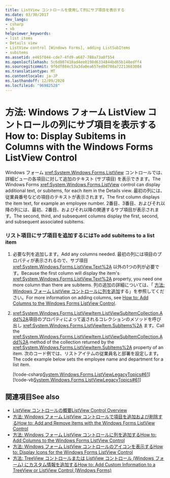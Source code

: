 ```yaml
---
title: ListView コントロールを使用して列にサブ項目を表示する
ms.date: 03/30/2017
dev_langs:
- csharp
- vb
helpviewer_keywords:
- list items
- Details view
- ListView control [Windows Forms], adding ListSubItems
- subitems
ms.assetid: e465f044-cde7-4fd9-a687-788a73a0f554
ms.openlocfilehash: 5c6d807410ad4ee0198d6334844bd65b148edff4
ms.sourcegitcommit: 9f6df084c53a3da0ea657ed0d708a72213683084
ms.translationtype: MT
ms.contentlocale: ja-JP
ms.lasthandoff: 12/09/2020
ms.locfileid: "96982528"
---
```

# <a name="how-to-display-subitems-in-columns-with-the-windows-forms-listview-control"></a><span data-ttu-id="86bdd-102">方法: Windows フォーム ListView コントロールの列にサブ項目を表示する</span><span class="sxs-lookup"><span data-stu-id="86bdd-102">How to: Display Subitems in Columns with the Windows Forms ListView Control</span></span>
<span data-ttu-id="86bdd-103">Windows フォーム <xref:System.Windows.Forms.ListView> コントロールでは、詳細ビューの各項目に対して追加のテキスト (サブ項目) を表示できます。</span><span class="sxs-lookup"><span data-stu-id="86bdd-103">The Windows Forms <xref:System.Windows.Forms.ListView> control can display additional text, or subitems, for each item in the Details view.</span></span> <span data-ttu-id="86bdd-104">最初の列には、従業員番号などの項目のテキストが表示されます。</span><span class="sxs-lookup"><span data-stu-id="86bdd-104">The first column displays the item text, for example an employee number.</span></span> <span data-ttu-id="86bdd-105">2番目、3番目、およびそれ以降の列には、最初、2番目、およびそれ以降の関連するサブ項目が表示されます。</span><span class="sxs-lookup"><span data-stu-id="86bdd-105">The second, third, and subsequent columns display the first, second, and subsequent associated subitems.</span></span>  
  
### <a name="to-add-subitems-to-a-list-item"></a><span data-ttu-id="86bdd-106">リスト項目にサブ項目を追加するには</span><span class="sxs-lookup"><span data-stu-id="86bdd-106">To add subitems to a list item</span></span>  
  
1. <span data-ttu-id="86bdd-107">必要な列を追加します。</span><span class="sxs-lookup"><span data-stu-id="86bdd-107">Add any columns needed.</span></span> <span data-ttu-id="86bdd-108">最初の列には項目のプロパティが表示されるので、サブ項目 <xref:System.Windows.Forms.ListView.Text%2A> 以外の1つの列が必要です。</span><span class="sxs-lookup"><span data-stu-id="86bdd-108">Because the first column will display the item's <xref:System.Windows.Forms.ListView.Text%2A> property, you need one more column than there are subitems.</span></span> <span data-ttu-id="86bdd-109">列の追加の詳細については、「 [方法: Windows フォーム ListView コントロールに列を追加](how-to-add-columns-to-the-windows-forms-listview-control.md)する」を参照してください。</span><span class="sxs-lookup"><span data-stu-id="86bdd-109">For more information on adding columns, see [How to: Add Columns to the Windows Forms ListView Control](how-to-add-columns-to-the-windows-forms-listview-control.md).</span></span>  
  
2. <span data-ttu-id="86bdd-110"><xref:System.Windows.Forms.ListViewItem.ListViewSubItemCollection.Add%2A>項目のプロパティによって返されるコレクションのメソッドを呼び出し <xref:System.Windows.Forms.ListViewItem.SubItems%2A> ます。</span><span class="sxs-lookup"><span data-stu-id="86bdd-110">Call the <xref:System.Windows.Forms.ListViewItem.ListViewSubItemCollection.Add%2A> method of the collection returned by the <xref:System.Windows.Forms.ListViewItem.SubItems%2A> property of an item.</span></span> <span data-ttu-id="86bdd-111">次のコード例では、リストアイテムの従業員名と部署を設定します。</span><span class="sxs-lookup"><span data-stu-id="86bdd-111">The code example below sets the employee name and department for a list item.</span></span>  
  
     [!code-csharp[System.Windows.Forms.ListViewLegacyTopics#61](~/samples/snippets/csharp/VS_Snippets_Winforms/System.Windows.Forms.ListViewLegacyTopics/CS/Class1.cs#61)]
     [!code-vb[System.Windows.Forms.ListViewLegacyTopics#61](~/samples/snippets/visualbasic/VS_Snippets_Winforms/System.Windows.Forms.ListViewLegacyTopics/VB/Class1.vb#61)]  
  
## <a name="see-also"></a><span data-ttu-id="86bdd-112">関連項目</span><span class="sxs-lookup"><span data-stu-id="86bdd-112">See also</span></span>

- [<span data-ttu-id="86bdd-113">ListView コントロールの概要</span><span class="sxs-lookup"><span data-stu-id="86bdd-113">ListView Control Overview</span></span>](listview-control-overview-windows-forms.md)
- [<span data-ttu-id="86bdd-114">方法: Windows フォーム ListView コントロールで項目を追加および削除する</span><span class="sxs-lookup"><span data-stu-id="86bdd-114">How to: Add and Remove Items with the Windows Forms ListView Control</span></span>](how-to-add-and-remove-items-with-the-windows-forms-listview-control.md)
- [<span data-ttu-id="86bdd-115">方法: Windows フォーム ListView コントロールに列を追加する</span><span class="sxs-lookup"><span data-stu-id="86bdd-115">How to: Add Columns to the Windows Forms ListView Control</span></span>](how-to-add-columns-to-the-windows-forms-listview-control.md)
- [<span data-ttu-id="86bdd-116">方法: Windows フォーム ListView コントロールのアイコンを表示する</span><span class="sxs-lookup"><span data-stu-id="86bdd-116">How to: Display Icons for the Windows Forms ListView Control</span></span>](how-to-display-icons-for-the-windows-forms-listview-control.md)
- [<span data-ttu-id="86bdd-117">方法: TreeView コントロールまたは ListView コントロール (Windows フォーム) にカスタム情報を追加する</span><span class="sxs-lookup"><span data-stu-id="86bdd-117">How to: Add Custom Information to a TreeView or ListView Control (Windows Forms)</span></span>](add-custom-information-to-a-treeview-or-listview-control-wf.md)
